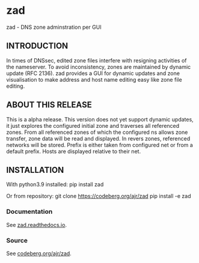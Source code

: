 # zad

zad - DNS zone adminstration per GUI

## INTRODUCTION

In times of DNSsec, edited zone files interfere with resigning activities of
the nameserver. To avoid inconsistency, zones are maintained by dynamic update
(RFC 2136).
zad provides a GUI for dynamic updates and zone visualisation to make address
and host name editing easy like zone file editing.
 
## ABOUT THIS RELEASE

This is a alpha release.
This version does not yet support dynamic updates,
it just explores the configured initial zone and traverses all referenced
zones. From all referenced zones of which the configured ns allows zone
transfer, zone data will be read and displayed.
In revers zones, referenced networks will be stored.
Prefix is either taken from configured net or from a default prefix.
Hosts are displayed relative to their net.

## INSTALLATION

With python3.9 installed:
pip install zad

Or from repository:
git clone https://codeberg.org/ajr/zad
pip install -e zad
### Documentation

See [zad.readthedocs.io](https://zad.readthedocs.io).

### Source

See [codeberg.org/ajr/zad](https://codeberg.org/ajr/zad).


